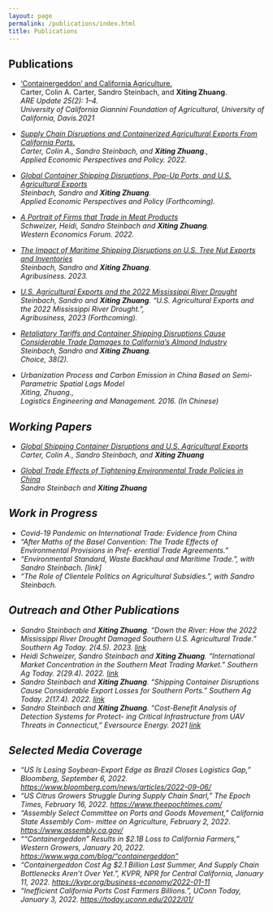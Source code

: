 ```yaml
---
layout: page
permalink: /publications/index.html
title: Publications
---
```


## Publications
 
- [‘Containergeddon’ and California Agriculture.](https://s.giannini.ucop.edu/uploads/pub/2021/12/20/v25n2_1.pdf)<br> Carter, Colin A. Carter, Sandro Steinbach, and **Xiting Zhuang**. <br>   <em>ARE Update<em> 25(2): 1–4. <br> University of California Giannini Foundation of Agricultural, University of California, Davis.2021 <br>

- [Supply Chain Disruptions and Containerized Agricultural Exports From California Ports.](https://doi.org/10.1002/aepp.13311) <br> Carter, Colin A., Sandro Steinbach, and **Xiting Zhuang**., <br> <em>Applied Economic Perspectives and Policy<em>. 2022.<br>

- [Global Container Shipping Disruptions, Pop-Up Ports, and U.S. Agricultural Exports](https://www.google.com/url?sa=t&rct=j&q=&esrc=s&source=web&cd=&ved=2ahUKEwje69eghNX8AhXokYkEHWQsBCAQFnoECBgQAQ&url=https%3A%2F%2Fwww.aeaweb.org%2Fconference%2F2023%2Fprogram%2Fpaper%2F9b9y39sR&usg=AOvVaw3gBn65ltqGdSrvv1mvi78O) <br> Steinbach, Sandro and **Xiting Zhuang**.  <br> <em>Applied Economic Perspectives and Policy<em> (Forthcoming). <br> 

- [A Portrait of Firms that Trade in Meat Products](https://waeaonline.org/wp-content/uploads/2022/12/WEF-Fall-2022-Issue-20-Volume-2-All-Intro-and-Articles.pdf#page=6) <br> Schweizer, Heidi, Sandro Steinbach and **Xiting Zhuang**. <br> <em>Western Economics Forum<em>. 2022. <br>

- [The Impact of Maritime Shipping Disruptions on U.S. Tree Nut Exports and Inventories](https://doi.org/10.1002/agr.21809) <br> Steinbach, Sandro and **Xiting Zhuang**. <br> <em>Agribusiness<em>. 2023. <br> 

- [U.S. Agricultural Exports and the 2022 Mississippi River Drought](https://ageconsearch.umn.edu/record/335476/files/26473.pdf) <br> Steinbach, Sandro and **Xiting Zhuang**. “U.S. Agricultural Exports and the 2022 Mississippi River Drought.”, <br> <em>Agribusiness<em>, 2023 (Forthcoming). <br>

- [Retaliatory Tariffs and Container Shipping Disruptions Cause Considerable Trade Damages to California’s Almond Industry](https://econpapers.repec.org/scripts/redir.pf?u=https%3A%2F%2Fageconsearch.umn.edu%2Frecord%2F337188%2Ffiles%2FSteinbach_Retaliatory_38.pdf;h=repec:ags:aaeach:337188) <br> Steinbach, Sandro and **Xiting Zhuang**. <br> <em>Choice<em>, 38(2).  <br> 

- Urbanization Process and Carbon Emission in China Based on Semi-Parametric Spatial Lags Model <br> Xiting, Zhuang., <br> Logistics Engineering and Management. 2016. (In Chinese) <br> 


## Working Papers
- [Global Shipping Container Disruptions and U.S. Agricultural Exports](http://dx.doi.org/10.22004/ag.econ.320397) <br> Carter, Colin A., Sandro Steinbach, and **Xiting Zhuang** <br> 

-   [Global Trade Effects of Tightening Environmental Trade Policies in China](https://www.dropbox.com/s/nrx3tob9nk2sxkl/Manuscript%2021-03-01.pdf?dl=0) <br>  Sandro Steinbach and **Xiting Zhuang**  <br> 

## Work in Progress
- Covid-19 Pandemic on International Trade: Evidence from China
- “After Maths of the Basel Convention: The Trade Effects of Environmental Provisions in Pref- erential Trade Agreements.”
- “Environmental Standard, Waste Backhaul and Maritime Trade.”, with Sandro Steinbach. [link]
- “The Role of Clientele Politics on Agricultural Subsidies.”, with Sandro Steinbach.


## Outreach and Other Publications
- Sandro Steinbach and **Xiting Zhuang**. “Down the River: How the 2022 Mississippi River Drought Damaged Southern U.S. Agricultural Trade.” Southern Ag Today. 2(4.5). 2023. [link](https://southernagtoday.org/2023/05/04/down-the-river-how-the-2022-mississippi-river-drought-damaged/)
- Heidi Schweizer, Sandro Steinbach and **Xiting Zhuang**. “International Market Concentration in the Southern Meat Trading Market.” Southern Ag Today. 2(29.4). 2022. [link](https://southernagtoday.org/2022/07/international-market-concentration-in-the-southern-meat-trading-market/)
- Sandro Steinbach and **Xiting Zhuang**. “Shipping Container Disruptions Cause Considerable Export Losses for Southern Ports.” Southern Ag Today. 2(17.4). 2022. [link](https://southernagtoday.org/2022/04/shipping-container-disruptions-cause-considerable-export-losses-for-southern-ports/)
- Sandro Steinbach and **Xiting Zhuang**. “Cost-Benefit Analysis of Detection Systems for Protect- ing Critical Infrastructure from UAV Threats in Connecticut,” Eversource Energy. 2021 [link](https://www.dropbox.com/s/hmnrb6rljgsyvei/UConn%20CBA%20Report%202021.pdf?dl=0)

## Selected Media Coverage
- “US Is Losing Soybean-Export Edge as Brazil Closes Logistics Gap,” Bloomberg, September 6, 2022.
   https://www.bloomberg.com/news/articles/2022-09-06/
- “US Citrus Growers Struggle During Supply Chain Snarl,” The Epoch Times, February 16, 2022. https://www.theepochtimes.com/
- “Assembly Select Committee on Ports and Goods Movement,” California State Assembly Com- mittee on Agriculture, February 2, 2022.
https://www.assembly.ca.gov/
- ““Containergeddon” Results in $2.1B Loss to California Farmers,” Western Growers, January 20, 2022.
https://www.wga.com/blog/“containergeddon”
- “Containergeddon Cost Ag $2.1 Billion Last Summer, And Supply Chain Bottlenecks Aren’t Over Yet.”, KVPR, NPR for Central California, January 11, 2022. https://kvpr.org/business-economy/2022-01-11
- “Inefficient California Ports Cost Farmers Billions.”, UConn Today, January 3, 2022. https://today.uconn.edu/2022/01/